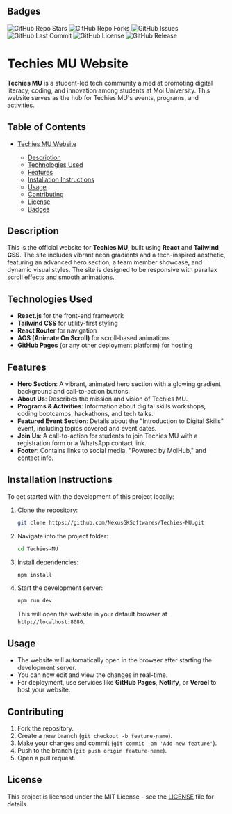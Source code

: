 
## Badges

![GitHub Repo Stars](https://img.shields.io/github/stars/NexusGKSoftwares/Techies-MU?style=social)
![GitHub Repo Forks](https://img.shields.io/github/forks/NexusGKSoftwares/Techies-MU?style=social)
![GitHub Issues](https://img.shields.io/github/issues/NexusGKSoftwares/Techies-MU)
![GitHub Last Commit](https://img.shields.io/github/last-commit/NexusGKSoftwares/Techies-MU)
![GitHub License](https://img.shields.io/github/license/NexusGKSoftwares/Techies-MU)
![GitHub Release](https://img.shields.io/github/release/NexusGKSoftwares/Techies-MU)
# Techies MU Website

**Techies MU** is a student-led tech community aimed at promoting digital literacy, coding, and innovation among students at Moi University. This website serves as the hub for Techies MU's events, programs, and activities.

## Table of Contents

* [Techies MU Website](#Techies-MU)

  * [Description](#description)
  * [Technologies Used](#technologies-used)
  * [Features](#features)
  * [Installation Instructions](#installation-instructions)
  * [Usage](#usage)
  * [Contributing](#contributing)
  * [License](#license)
  * [Badges](#badges)

## Description

This is the official website for **Techies MU**, built using **React** and **Tailwind CSS**. The site includes vibrant neon gradients and a tech-inspired aesthetic, featuring an advanced hero section, a team member showcase, and dynamic visual styles. The site is designed to be responsive with parallax scroll effects and smooth animations.

## Technologies Used

* **React.js** for the front-end framework
* **Tailwind CSS** for utility-first styling
* **React Router** for navigation
* **AOS (Animate On Scroll)** for scroll-based animations
* **GitHub Pages** (or any other deployment platform) for hosting

## Features

* **Hero Section**: A vibrant, animated hero section with a glowing gradient background and call-to-action buttons.
* **About Us**: Describes the mission and vision of Techies MU.
* **Programs & Activities**: Information about digital skills workshops, coding bootcamps, hackathons, and tech talks.
* **Featured Event Section**: Details about the "Introduction to Digital Skills" event, including topics covered and event dates.
* **Join Us**: A call-to-action for students to join Techies MU with a registration form or a WhatsApp contact link.
* **Footer**: Contains links to social media, "Powered by MoiHub," and contact info.

## Installation Instructions

To get started with the development of this project locally:

1. Clone the repository:

   ```bash
   git clone https://github.com/NexusGKSoftwares/Techies-MU.git
   ```
2. Navigate into the project folder:

   ```bash
   cd Techies-MU
   ```
3. Install dependencies:

   ```bash
   npm install
   ```
4. Start the development server:

   ```bash
   npm run dev
   ```

   This will open the website in your default browser at `http://localhost:8080`.

## Usage

* The website will automatically open in the browser after starting the development server.
* You can now edit and view the changes in real-time.
* For deployment, use services like **GitHub Pages**, **Netlify**, or **Vercel** to host your website.

## Contributing

1. Fork the repository.
2. Create a new branch (`git checkout -b feature-name`).
3. Make your changes and commit (`git commit -am 'Add new feature'`).
4. Push to the branch (`git push origin feature-name`).
5. Open a pull request.

## License

This project is licensed under the MIT License - see the [LICENSE](LICENSE) file for details.
